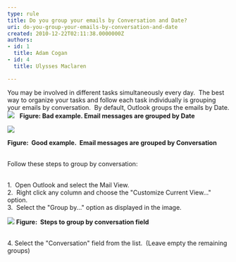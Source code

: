```yaml
---
type: rule
title: Do you group your emails by Conversation and Date?
uri: do-you-group-your-emails-by-conversation-and-date
created: 2010-12-22T02:11:38.0000000Z
authors:
- id: 1
  title: Adam Cogan
- id: 4
  title: Ulysses Maclaren

---
```


 You may be involved in different tasks simultaneously every day.  The best way to organize your tasks and follow each task individually is grouping your emails by conversation.  By default, Outlook groups the emails by Date. <br> ![](/Communication/RulesToBetterEmail/PublishingImages/GroupByConversationAndDateBad.gif)  
**Figure: Bad example. Email messages are grouped by Date**




![](/Communication/RulesToBetterEmail/PublishingImages/GroupByConversationAndDateGood.gif)

**Figure:  Good example.  Email messages are grouped by Conversation**


<br>Follow these steps to group by conversation:

<br>1.  Open Outlook and select the Mail View.
<br>2.  Right click any column and choose the "Customize Current View..." option.
<br>3.  Select the "Group by..." option as displayed in the image.

![](/Communication/RulesToBetterEmail/PublishingImages/GroupByConversationAndDate3.gif)
**Figure:  Steps to group by conversation field**

<br>4. Select the "Conversation" field from the list.  (Leave empty the remaining groups)



